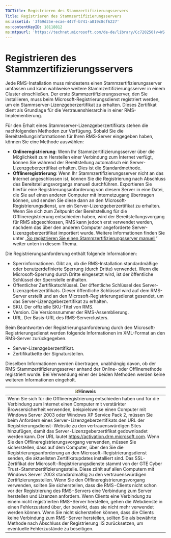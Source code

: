 ```yaml
---
TOCTitle: Registrieren des Stammzertifizierungsservers
Title: Registrieren des Stammzertifizierungsservers
ms:assetid: '3f69d25e-ecae-447f-b741-a819c8cf6227'
ms:contentKeyID: 18118812
ms:mtpsurl: 'https://technet.microsoft.com/de-de/library/Cc720250(v=WS.10)'
---
```


Registrieren des Stammzertifizierungsservers
============================================

Jede RMS-Installation muss mindestens einen Stammzertifizierungsserver umfassen und kann wahlweise weitere Stammzertifizierungsserver in einem Cluster einschließen. Der erste Stammzertifizierungsserver, den Sie installieren, muss beim Microsoft-Registrierungsdienst registriert werden, um ein Stammserver-Lizenzgeberzertifikat zu erhalten. Dieses Zertifikat dient als Grundlage für die Vertrauenshierarchie in einer RMS-Implementierung.

Für den Erhalt eines Stammserver-Lizenzgeberzertifikats stehen die nachfolgenden Methoden zur Verfügung. Sobald Sie die Bereitstellungsinformationen für Ihren RMS-Server eingegeben haben, können Sie eine Methode auswählen:

-   **Onlineregistrierung**: Wenn Ihr Stammzertifizierungsserver über die Möglichkeit zum Herstellen einer Verbindung zum Internet verfügt, können Sie während der Bereitstellung automatisch ein Server-Lizenzgeberzertifikat erhalten. Dies ist die Standardmethode.
-   **Offlineregistrierung**: Wenn Ihr Stammzertifizierungsserver nicht an das Internet angeschlossen ist, können Sie die Registrierung nach Abschluss des Bereitstellungsvorgangs manuell durchführen. Exportieren Sie hierfür eine Registrierungsanforderung von diesem Server in eine Datei, die Sie auf einen anderen Computer mit Internetzugang übertragen können, und senden Sie diese dann an den Microsoft-Registrierungsdienst, um ein Server-Lizenzgeberzertifikat zu erhalten. Wenn Sie sich zum Zeitpunkt der Bereitstellung für die Offlineregistrierung entschieden haben, wird der Bereitstellungsvorgang für RMS abgeschlossen, RMS kann jedoch erst verwendet werden, nachdem das über den anderen Computer angeforderte Server-Lizenzgeberzertifikat importiert wurde. Weitere Informationen finden Sie unter „[So registrieren Sie einen Stammzertifizierungsserver manuell](https://technet.microsoft.com/aecdebb5-b28b-4b58-937a-392bb6ce9643)“ weiter unten in diesem Thema.

Die Registrierungsanforderung enthält folgende Informationen:

-   Sperrinformationen. Gibt an, ob die RMS-Installation standardmäßige oder benutzerdefinierte Sperrung (durch Dritte) verwendet. Wenn die Microsoft-Sperrung durch Dritte eingesetzt wird, ist der öffentliche Schlüssel der Sperrstelle enthalten.
-   Öffentlicher Zertifikatschlüssel. Der öffentliche Schlüssel des Server-Lizenzgeberzertifikats. Dieser öffentliche Schlüssel wird auf dem RMS-Server erstellt und an den Microsoft-Registrierungsdienst gesendet, um das Server-Lizenzgeberzertifikat zu erhalten.
-   SKU. Der offizielle SKU-Titel von RMS.
-   Version. Die Versionsnummer der RMS-Assemblierung.
-   URL. Der Basis-URL des RMS-Serverclusters.

Beim Beantworten der Registrierungsanforderung durch den Microsoft-Registrierungsdienst werden folgende Informationen im XML-Format an den RMS-Server zurückgegeben.

-   Server-Lizenzgeberzertifikat.
-   Zertifikatkette der Signaturstellen.

Dieselben Informationen werden übertragen, unabhängig davon, ob der RMS-Stammzertifizierungsserver anhand der Online- oder Offlinemethode registriert wurde. Bei Verwendung einer der beiden Methoden werden keine weiteren Informationen eingeholt.

| ![](images/Cc720250.note(WS.10).gif)Hinweis                                                                                                                                                                                                                                                                                                                                                                                                                                                                                                                                                                                                                                                                                                                                                                                                                                                                                                                                                                                                                                                                                                                                                                                                                                                                                                                                                                                                                                                                                                                                                                                                     |
|------------------------------------------------------------------------------------------------------------------------------------------------------------------------------------------------------------------------------------------------------------------------------------------------------------------------------------------------------------------------------------------------------------------------------------------------------------------------------------------------------------------------------------------------------------------------------------------------------------------------------------------------------------------------------------------------------------------------------------------------------------------------------------------------------------------------------------------------------------------------------------------------------------------------------------------------------------------------------------------------------------------------------------------------------------------------------------------------------------------------------------------------------------------------------------------------------------------------------------------------------------------------------------------------------------------------------------------------------------------------------------------------------------------------------------------------------------------------------------------------------------------------------------------------------------------------------------------------------------------------------------------------------------------------------|
| Wenn Sie sich für die Offlineregistrierung entschieden haben und für die Verbindung zum Internet einen Computer mit verstärkter Browsersicherheit verwenden, beispielsweise einen Computer mit Windows Server 2003 oder Windows XP Service Pack 2, müssen Sie beim Anfordern eines Server-Lizenzgeberzertifikats den URL der Registrierungsdienst-Website zu den vertrauenswürdigen Sites hinzufügen, damit das Server-Lizenzgeberzertifikat gedownloadet werden kann. Der URL lautet https://activation.drm.microsoft.com. Wenn Sie den Offlineregistrierungsvorgang verwenden, müssen Sie sicherstellen, dass auf dem Computer, über den Sie die Registrierungsanforderung an den Microsoft-Registrierungsdienst senden, die aktuellsten Zertifikatupdates installiert sind. Das SSL-Zertifikat der Microsoft-Registrierungsdienste stammt von der GTE Cyber Trust-Stammzertifizierungsstelle. Diese zählt auf allen Computern mit Windows Server 2003 standardmäßig zu den vertrauenswürdigen Zertifizierungsstellen. Wenn Sie den Offlineregistrierungsvorgang verwenden, sollten Sie sicherstellen, dass die RMS-Clients nicht schon vor der Registrierung des RMS-Servers eine Verbindung zum Server herstellen und Lizenzen anfordern. Wenn Clients eine Verbindung zu einem nicht registrierten RMS-Server herstellen, gehen die Webdienste in einen Fehlerzustand über, der bewirkt, dass sie nicht mehr verwendet werden können. Wenn Sie nicht sicherstellen können, dass die Clients keine Verbindung zum RMS-Server herstellen, sollten Sie als bewährte Methode nach Abschluss der Registrierung IIS zurücksetzen, um eventuelle Fehlerzustände zu beseitigen. |